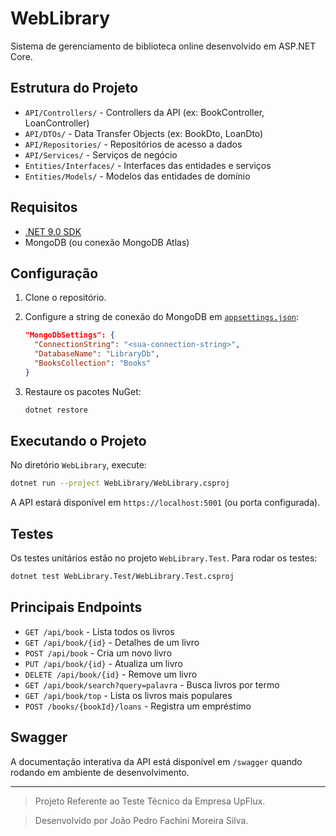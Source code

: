 # WebLibrary

Sistema de gerenciamento de biblioteca online desenvolvido em ASP.NET Core.

## Estrutura do Projeto

- `API/Controllers/` - Controllers da API (ex: BookController, LoanController)
- `API/DTOs/` - Data Transfer Objects (ex: BookDto, LoanDto)
- `API/Repositories/` - Repositórios de acesso a dados
- `API/Services/` - Serviços de negócio
- `Entities/Interfaces/` - Interfaces das entidades e serviços
- `Entities/Models/` - Modelos das entidades de domínio

## Requisitos

- [.NET 9.0 SDK](https://dotnet.microsoft.com/download/dotnet/9.0)
- MongoDB (ou conexão MongoDB Atlas)

## Configuração

1. Clone o repositório.
2. Configure a string de conexão do MongoDB em [`appsettings.json`](WebLibrary/appsettings.json):

   ```json
   "MongoDbSettings": {
     "ConnectionString": "<sua-connection-string>",
     "DatabaseName": "LibraryDb",
     "BooksCollection": "Books"
   }
   ```

3. Restaure os pacotes NuGet:

   ```sh
   dotnet restore
   ```

## Executando o Projeto

No diretório `WebLibrary`, execute:

```sh
dotnet run --project WebLibrary/WebLibrary.csproj
```

A API estará disponível em `https://localhost:5001` (ou porta configurada).

## Testes

Os testes unitários estão no projeto `WebLibrary.Test`. Para rodar os testes:

```sh
dotnet test WebLibrary.Test/WebLibrary.Test.csproj
```

## Principais Endpoints

- `GET /api/book` - Lista todos os livros
- `GET /api/book/{id}` - Detalhes de um livro
- `POST /api/book` - Cria um novo livro
- `PUT /api/book/{id}` - Atualiza um livro
- `DELETE /api/book/{id}` - Remove um livro
- `GET /api/book/search?query=palavra` - Busca livros por termo
- `GET /api/book/top` - Lista os livros mais populares
- `POST /books/{bookId}/loans` - Registra um empréstimo

## Swagger

A documentação interativa da API está disponível em `/swagger` quando rodando em ambiente de desenvolvimento.

---

> Projeto Referente ao Teste Técnico da Empresa UpFlux.

> Desenvolvido por João Pedro Fachini Moreira Silva.
